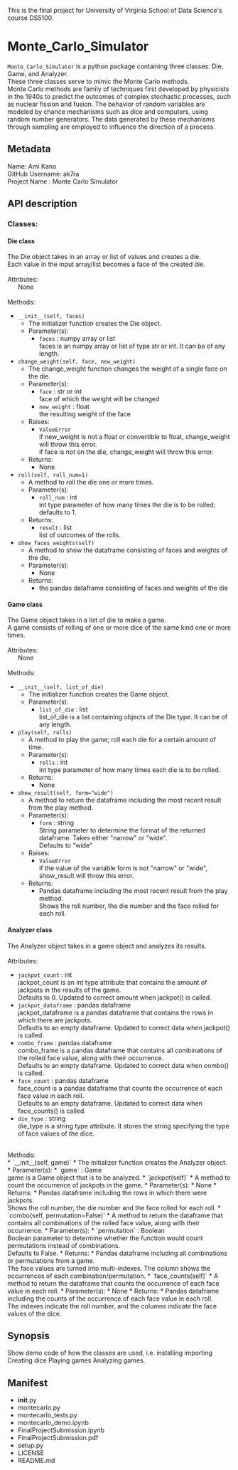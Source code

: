 This is the final project for University of Virginia School of Data Science's course DS5100.

# Monte_Carlo_Simulator

`Monte_Carlo_Simulator` is a python package containing three classes: Die, Game, and Analyzer. <br />
These three classes serve to mimic the Monte Carlo methods. <br />
Monte Carlo methods are family of techniques first developed by physicists in the 1940s to predict the outcomes of complex stochastic processes, such as nuclear fission and fusion. The behavior of random variables are modeled by chance mechanisms such as dice and computers, using random number generators. The data generated by these mechanisms through sampling are employed to influence the direction of a process.

## Metadata
Name: Ami Kano <br />
GitHub Username: ak7ra <br />
Project Name : Monte Carlo Simulator

## API description
### Classes:
#### Die class
The Die object takes in an array or list of values and creates a die. <br />
Each value in the input array/list becomes a face of the created die. <br />
<br />
Attributes: <br />
&nbsp;&nbsp;&nbsp;&nbsp;&nbsp;&nbsp;None <br />
<br />
Methods: <br />
* `__init__(self, faces)`
    * The initializer function creates the Die object.
    * Parameter(s):
        * `faces` : numpy array or list <br />
          faces is an numpy array or list of type str or int. It can be of any length.
* `change_weight(self, face, new_weight)`
    * The change_weight function changes the weight of a single face on the die.
    * Parameter(s):
        * `face` : str or int <br />
          face of which the weight will be changed
        * `new_weight` : float <br />
          the resulting weight of the face
    * Raises:
        * `ValueError` <br />
          if new_weight is not a float or convertible to float, change_weight will throw this error. <br />
          if face is not on the die, change_weight will throw this error. <br />
    * Returns:
        * None
* `roll(self, roll_num=1)`
    * A method to roll the die one or more times.
    * Parameter(s):
        * `roll_num` : int <br />
          int type parameter of how many times the die is to be rolled; defaults to 1.
    * Returns:
        * `result` : list <br />
          list of outcomes of the rolls.
* `show_faces_weights(self)`
    * A method to show the dataframe consisting of faces and weights of the die.
    * Parameter(s):
        * None
    * Returns:
        * the pandas dataframe consisting of faces and weights of the die

#### Game class
The Game object takes in a list of die to make a game. <br />
A game consists of rolling of one or more dice of the same kind one or more times. <br />
 <br />
Attributes: <br />
&nbsp;&nbsp;&nbsp;&nbsp;&nbsp;&nbsp;None <br />
<br />
Methods: <br />
* `__init__(self, list_of_die)`
    * The initializer function creates the Game object.
    * Parameter(s):
        * `list_of_die` : list <br />
          list_of_die is a list containing objects of the Die type. It can be of any length.
* `play(self, rolls)`
    * A method to play the game; roll each die for a certain amount of time.
    * Parameter(s):
        *  `rolls` : int <br />
           int type parameter of how many times each die is to be rolled.
    * Returns:
        * None
* `show_result(self, form="wide")`
    * A method to return the dataframe including the most recent result from the play method.
    * Parameter(s):
        * `form` : string <br />
          String parameter to determine the format of the returned dataframe. Takes either "narrow" or "wide". <br />
          Defaults to "wide"
    * Raises:
        * `ValueError` <br />
          if the value of the variable form is not "narrow" or "wide", show_result will throw this error.
    * Returns:
        * Pandas dataframe including the most recent result from the play method. <br />
          Shows the roll number, the die number and the face rolled for each roll.

#### Analyzer class
The Analyzer object takes in a game object and analyzes its results. <br />
 <br />
Attributes: <br />
* `jackpot_count` : int <br />
  jackpot_count is an int type attribute that contains the amount of jackpots in the results of the game. <br />
  Defaults to 0. Updated to correct amount when jackpot() is called.
* `jackpot_dataframe` : pandas dataframe <br />
  jackpot_dataframe is a pandas dataframe that contains the rows in which there are jackpots. <br />
  Defaults to an empty dataframe. Updated to correct data when jackpot() is called.
* `combo_frame` : pandas dataframe <br />
  combo_frame is a pandas dataframe that contains all combinations of the rolled face value, along with their occurrence. <br />
  Defaults to an empty dataframe. Updated to correct data when combo() is called.
* `face_count` : pandas dataframe <br />
  face_count is a pandas dataframe that counts the occurrence of each face value in each roll. <br />
  Defaults to an empty dataframe. Updated to correct data when face_counts() is called.
* `die_type` : string <br />
  die_type is a string type attribute. It stores the string specifying the type of face values of the dice.
<br />
Methods: <br />
* `__init__(self, game)`
    * The initializer function creates the Analyzer object.
    * Parameter(s):
        * `game` : Game <br />
          game is a Game object that is to be analyzed.
* `jackpot(self)`
    * A method to count the occurrence of jackpots in the game.
    * Parameter(s):
        * None
    * Returns:
        * Pandas dataframe including the rows in which there were jackpots. <br />
          Shows the roll number, the die number and the face rolled for each roll.
* `combo(self, permutation=False)`
    * A method to return the dataframe that contains all combinations of the rolled face value, along with their occurrence.
    * Parameter(s):
        * `permutation` : Boolean <br />
          Boolean parameter to determine whether the function would count permutations instead of combinations. <br />
          Defaults to False.
    * Returns:
        * Pandas dataframe including all combinations or permutations from a game. <br />
          The face values are turned into multi-indexes. The column shows the occurrences of each combination/permutation.
* `face_counts(self)`
    * A method to return the dataframe that counts the occurrence of each face value in each roll.
    * Parameter(s):
        * None
    * Returns:
        * Pandas dataframe including the counts of the occurrence of each face value in each roll. <br />
          The indexes indicate the roll number, and the columns indicate the face values of the dice.



## Synopsis
Show demo code of how the classes are used, i.e.
installing
importing
Creating dice
Playing games
Analyzing games.


## Manifest
* __init__.py
* montecarlo.py
* montecarlo_tests.py
* montecarlo_demo.ipynb
* FinalProjectSubmission.ipynb
* FinalProjectSubmission.pdf
* setup.py
* LICENSE
* README.md

